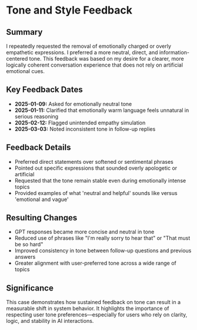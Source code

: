 # Tone and Style Feedback

## Summary
I repeatedly requested the removal of emotionally charged or overly empathetic expressions. I preferred a more neutral, direct, and information-centered tone. This feedback was based on my desire for a clearer, more logically coherent conversation experience that does not rely on artificial emotional cues.

## Key Feedback Dates
- **2025-01-09:** Asked for emotionally neutral tone
- **2025-01-11:** Clarified that emotionally warm language feels unnatural in serious reasoning
- **2025-02-12:** Flagged unintended empathy simulation
- **2025-03-03:** Noted inconsistent tone in follow-up replies

## Feedback Details
- Preferred direct statements over softened or sentimental phrases
- Pointed out specific expressions that sounded overly apologetic or artificial
- Requested that the tone remain stable even during emotionally intense topics
- Provided examples of what 'neutral and helpful' sounds like versus 'emotional and vague'

## Resulting Changes
- GPT responses became more concise and neutral in tone
- Reduced use of phrases like "I'm really sorry to hear that" or "That must be so hard"
- Improved consistency in tone between follow-up questions and previous answers
- Greater alignment with user-preferred tone across a wide range of topics

## Significance
This case demonstrates how sustained feedback on tone can result in a measurable shift in system behavior. It highlights the importance of respecting user tone preferences—especially for users who rely on clarity, logic, and stability in AI interactions.
